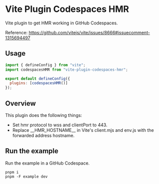 # Vite Plugin Codespaces HMR

Vite plugin to get HMR working in GitHub Codespaces.

Reference: https://github.com/vitejs/vite/issues/8666#issuecomment-1315694497

## Usage

```js
import { defineConfig } from "vite";
import codespacesHMR from "vite-plugin-codespaces-hmr";

export default defineConfig({
  plugins: [codespacesHMR()]
});
```

## Overview

This plugin does the following things:

- Set hmr protocol to wss and clientPort to 443.
- Replace \_\_HMR_HOSTNAME\_\_ in Vite's client.mjs and env.js with the forwarded address hostname.

## Run the example

Run the example in a GitHub Codespace.

```
pnpm i
pnpm -F example dev
```

